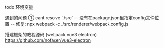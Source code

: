 todo
    环境变量


遇到的问题
    ① cant resolve './src'
        -- 没有在package.json里指定config文件位置
        -- 修复: npx webpack -c ./src/renderer/webpack.config.js




搭建框架的教程源码 (webpack vue3 electron)
    https://github.com/nofacer/vue3-electron


